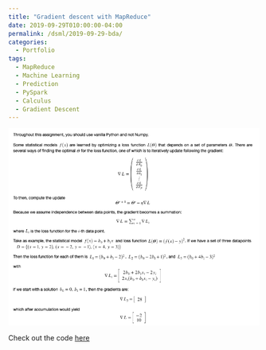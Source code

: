 ```yaml
---
title: "Gradient descent with MapReduce"
date: 2019-09-29T010:00:00-04:00
permalink: /dsml/2019-09-29-bda/
categories:
  - Portfolio
tags:
  - MapReduce
  - Machine Learning
  - Prediction
  - PySpark
  - Calculus
  - Gradient Descent
---
```

<img src="https://github.com/Advaitiyer/advaitiyer.github.io/blob/master/assets/images/big-data-analytics/gradient-descent-mapreduce.png?raw=true"/>

Check out the code [here](https://github.com/Advaitiyer/big-data-analytics/tree/master/Week2)
